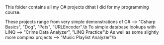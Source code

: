 This folder contains all my C# projects dthat I did for my programming course.

These projects range from very simple demonstrations of C# --> "Csharp Basics", "Dog", "Pets", "URLEncoder".\b
To simple database lookups with LINQ --> "Crime Data Analyzer", "LINQ Practice"\b
As well as some slightly more complex projects --> "Music Playlist Analyzer"\b
